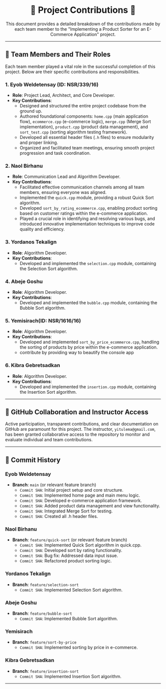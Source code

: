 <h1 align="center">🤝 Project Contributions 🤝</h1>

<p align="center">
  This document provides a detailed breakdown of the contributions made by each team member to the "Implementing a Product Sorter for an E-Commerce Application" project.
</p>

---

## 👥 Team Members and Their Roles

Each team member played a vital role in the successful completion of this project. Below are their specific contributions and responsibilities.

### 1. Eyob Weldetensay (ID: NSR/339/16)
*   **Role**: Project Lead, Architect, and Core Developer.
*   **Key Contributions**:
    *   Designed and structured the entire project codebase from the ground up.
    *   Authored foundational components: `home.cpp` (main application flow), `ecommerce.cpp` (e-commerce logic), `merge.cpp` (Merge Sort implementation), `product.cpp` (product data management), and `sort_test.cpp` (sorting algorithm testing framework).
    *   Developed all essential header files (`.h` files) to ensure modularity and proper linking.
    *   Organized and facilitated team meetings, ensuring smooth project progression and task coordination.

### 2. Naol Birhanu
*   **Role**: Communication Lead and Algorithm Developer.
*   **Key Contributions**:
    *   Facilitated effective communication channels among all team members, ensuring everyone was aligned.
    *   Implemented the `quick.cpp` module, providing a robust Quick Sort algorithm.
    *   Developed `sort_by_rating_ecommerce.cpp`, enabling product sorting based on customer ratings within the e-commerce application.
    *   Played a crucial role in identifying and resolving various bugs, and introduced innovative implementation techniques to improve code quality and efficiency.

### 3. Yordanos Tekalign
*   **Role**: Algorithm Developer.
*   **Key Contributions**:
    *   Developed and implemented the `selection.cpp` module, containing the Selection Sort algorithm.

### 4. Abeje Goshu
*   **Role**: Algorithm Developer.
*   **Key Contributions**:
    *   Developed and implemented the `bubble.cpp` module, containing the Bubble Sort algorithm.

### 5. Yemisirach(ID: NSR/1616/16)
*   **Role**: Algorithm Developer. 
*   **Key Contributions**:
    *   Developed and implemented `sort_by_price_ecommerce.cpp`, handling the sorting of products by price within the e-commerce application.
    *  contribute by providing way to beautify the console app 

### 6. Kibra Gebretsadkan
*   **Role**: Algorithm Developer.
*   **Key Contributions**:
    *   Developed and implemented the `insertion.cpp` module, containing the Insertion Sort algorithm.

---

## 🔗 GitHub Collaboration and Instructor Access
Active participation, transparent contributions, and clear documentation on GitHub are paramount for this project. The instructor, `yitulema@gmail.com`, has been granted collaborative access to the repository to monitor and evaluate individual and team contributions.

---

## 📜 Commit History 



### Eyob Weldetensay
*   **Branch**: `main` (or relevant feature branch)
    *   `Commit SHA`: Initial project setup and core structure.
    *   `Commit SHA`: Implemented home page and main menu logic.
    *   `Commit SHA`: Developed e-commerce application framework.
    *   `Commit SHA`: Added product data management and view functionality.
    *   `Commit SHA`: Integrated Merge Sort for testing.
    *   `Commit SHA`: Created all .h header files.

### Naol Birhanu
*   **Branch**: `feature/quick-sort` (or relevant feature branch)
    *   `Commit SHA`: Implemented Quick Sort algorithm in quick.cpp.
    *   `Commit SHA`: Developed sort by rating functionality.
    *   `Commit SHA`: Bug fix: Addressed data input issue.
    *   `Commit SHA`: Refactored product sorting logic.

### Yordanos Tekalign
*   **Branch**: `feature/selection-sort`
    *   `Commit SHA`: Implemented Selection Sort algorithm.

### Abeje Goshu
*   **Branch**: `feature/bubble-sort`
    *   `Commit SHA`: Implemented Bubble Sort algorithm.

### Yemisirach
*   **Branch**: `feature/sort-by-price`
    *   `Commit SHA`: Implemented sorting by price in e-commerce.

### Kibra Gebretsadkan
*   **Branch**: `feature/insertion-sort`
    *   `Commit SHA`: Implemented Insertion Sort algorithm.

---

